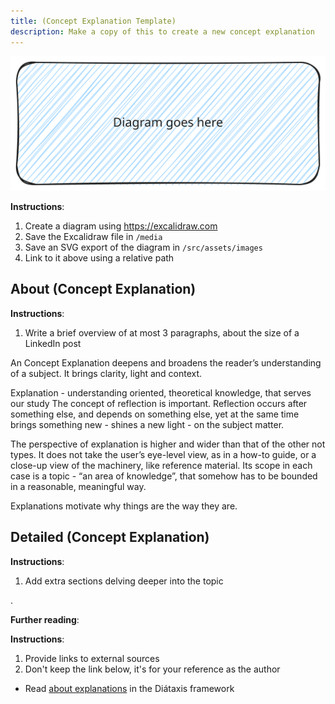 ```yaml
---
title: (Concept Explanation Template)
description: Make a copy of this to create a new concept explanation
---
```


<!-- Diagram -->

![Concept Diagram](../../../assets/images/diagram-template.svg)

**Instructions**: 

1. Create a diagram using https://excalidraw.com
2. Save the Excalidraw file in `/media`
3. Save an SVG export of the diagram in `/src/assets/images`
4. Link to it above using a relative path

## About (Concept Explanation)

**Instructions**: 

1. Write a brief overview of at most 3 paragraphs, about the size of a LinkedIn post

An Concept Explanation deepens and broadens the reader’s understanding of a subject. It brings clarity, light and context.

Explanation - understanding oriented, theoretical knowledge, that serves our study
The concept of reflection is important. Reflection occurs after something else, and depends on something else, yet at the same time brings something new - shines a new light - on the subject matter.

The perspective of explanation is higher and wider than that of the other not types. It does not take the user’s eye-level view, as in a how-to guide, or a close-up view of the machinery, like reference material. Its scope in each case is a topic - “an area of knowledge”, that somehow has to be bounded in a reasonable, meaningful way.

Explanations motivate why things are the way they are.

## Detailed (Concept Explanation)

**Instructions**: 

1. Add extra sections delving deeper into the topic

.

**Further reading**:

**Instructions**:

1. Provide links to external sources
2. Don't keep the link below, it's for your reference as the author

- Read [about explanations](https://diataxis.fr/explanation/) in the Diátaxis framework
